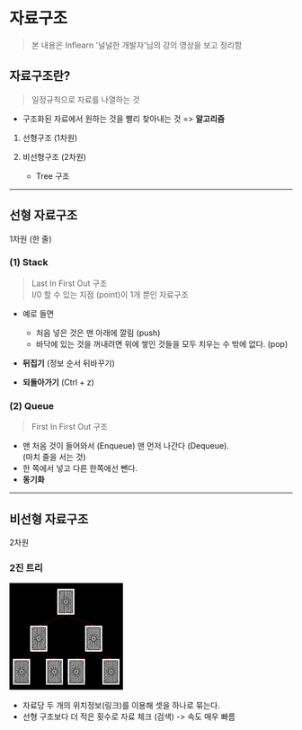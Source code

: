 자료구조
==========
> 본 내용은 Inflearn '널널한 개발자'님의 강의 영상을 보고 정리함

자료구조란?
--------
> 일정규칙으로 자료를 나열하는 것

- 구조화된 자료에서 원하는 것을 빨리 찾아내는 것 => **알고리즘**

1. 선형구조 (1차원)

2. 비선형구조 (2차원)
    - Tree 구조

- - -

선형 자료구조
------------

1차원 (한 줄)
### (1) Stack
> Last In First Out 구조   
> I/0 할 수 있는 지점 (point)이 1개 뿐인 자료구조

- 예로 들면
    - 처음 넣은 것은 맨 아래에 깔림 (push)
    - 바닥에 있는 것을 꺼내려면 위에 쌓인 것들을 모두 치우는 수 밖에 없다. (pop)

- **뒤집기** (정보 순서 뒤바꾸기)
- **되돌아가기** (Ctrl + z)

### (2) Queue
> First In First Out 구조   

- 맨 처음 것이 들어와서 (Enqueue) 맨 먼저 나간다 (Dequeue).   
(마치 줄을 서는 것)
- 한 쪽에서 넣고 다른 한쪽에선 뺀다.
- **동기화**

- - -

비선형 자료구조
-----------

2차원
### 2진 트리
<img src="https://github.com/Hakunam97/TIL/blob/master/Computer%20Science/images/2%EC%A7%84%ED%8A%B8%EB%A6%AC.PNG" width="40%" height="20%" title="digital" alt="digital"></img>

- 자료당 두 개의 위치정보(링크)를 이용해 셋을 하나로 묶는다.
- 선형 구조보다 더 적은 횟수로 자료 체크 (검색) -> 속도 매우 빠름